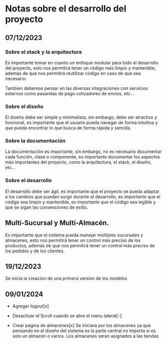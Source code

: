 # Notas sobre el desarrollo del proyecto

## 07/12/2023

### Sobre el stack y la arquitectura
Es importante tomar en cuanto un enfoque modular para todo el desarrollo del proyecto, esto nos permitirá tener un código más limpio y mantenible, además de que nos permitirá reutilizar código en caso de que sea necesario.

Tambien debemos pensar en las diversas integraciones con 
servicios externos como pasarelas de pago cotizadores de envíos, etc...

### Sobre el diseño
El diseño debe ser simple y minimalista, sin embargo, debe ser atractivo y funcional, es importante que el usuario pueda navegar de forma intuitiva y que pueda encontrar lo que busca de forma rápida y sencilla.

### Sobre la documentación
La documentación es importante, sin embargo, no es necesario documentar cada función, clase o componente, es importante documentar los aspectos más importantes del proyecto, como la arquitectura, el stack, el diseño, etc...

### Sobre el desarrollo
El desarrollo debe ser ágil, es importante que el proyecto se pueda adaptar a los cambios que puedan surgir durante el desarrollo, es importante que el código sea limpio y mantenible, es importante que el código sea legible y que se sigan las convenciones de estilo.

## Multi-Sucursal y Multi-Almacén.
Es importante que el sistema pueda manejar múltiples sucursales y almacenes, esto nos permitirá tener un control más preciso de los productos, además de que nos permitirá tener un control más preciso de los pedidos y de los clientes.

## 19/12/2023
Se inicia la creacion de una primera version de los modelos

## 09/01/2024
- Agregar logout[x]
- Desactivar el Scroll cuando se abre el menu lateral[-]

- Crear pagina de almacenes[x]
    Se iniciara por los almacenes ya que pensando en
    el diseño del sistema es la parte central no importa
    si es solo un almacen o varios.
    Los almacenes seran asignados a las tiendas
    